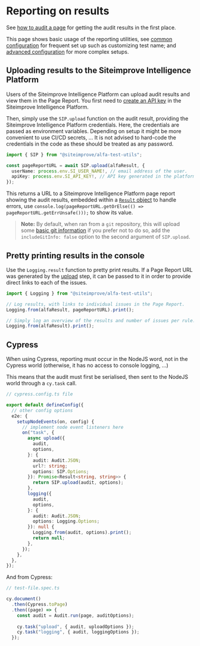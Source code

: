 # Reporting on results

See [how to audit a page](../auditing/basic.md) for getting the audit results in the first place.

This page shows basic usage of the reporting utilities, see [common configuration](./configuration.md) for frequent set up such as customizing test name; and [advanced configuration](./advanced.md) for more complex setups.

## Uploading results to the Siteimprove Intelligence Platform

Users of the Siteimprove Intelligence Platform can upload audit results and view them in the Page Report. You first need to [create an API key](https://my2.siteimprove.com/Integrations/Api/ManageApiKeys) in the Siteimprove Intelligence Platform.

Then, simply use the `SIP.upload` function on the audit result, providing the Siteimprove Intelligence Platform credentials. Here, the credentials are passed as environment variables. Depending on setup it might be more convenient to use CI/CD secrets, … It is not advised to hard-code the credentials in the code as these should be treated as any password.

```typescript
import { SIP } from "@siteimprove/alfa-test-utils";

const pageReportURL = await SIP.upload(alfaResult, {
  userName: process.env.SI_USER_NAME!, // email address of the user.
  apiKey: process.env.SI_API_KEY!, // API key generated in the platform.
});
```

This returns a URL to a Siteimprove Intelligence Platform page report showing the audit results, embedded within a [`Result` object](https://github.com/Siteimprove/alfa/blob/main/docs/api/alfa-result.md) to handle errors, use `console.log(pageReportURL.getOrElse(() => pageReportURL.getErrUnsafe()));` to show its value.

> **Note:** By default, when ran from a `git` repository, this will upload some [basic git information](https://github.com/Siteimprove/alfa-integrations/blob/main/docs/api/alfa-test-utils.commitinformation.md) if you prefer not to do so, add the `includeGitInfo: false` option to the second argument of `SIP.upload`.

## Pretty printing results in the console

Use the `Logging.result` function to pretty print results. If a Page Report URL was generated by the [upload](#uploading-results-to-the-siteimprove-intelligence-platform) step, it can be passed to it in order to provide direct links to each of the issues.

```typescript
import { Logging } from "@siteimprove/alfa-test-utils";

// Log results, with links to individual issues in the Page Report.
Logging.from(alfaResult, pageReportURL).print();

// Simply log an overview of the results and number of issues per rule.
Logging.from(alfaResult).print();
```

## Cypress

When using Cypress, reporting must occur in the NodeJS word, not in the Cypress world (otherwise, it has no access to console logging, …)

This means that the audit must first be serialised, then sent to the NodeJS world through a `cy.task` call.

```typescript
// cypress.config.ts file

export default defineConfig({
  // other config options
  e2e: {
    setupNodeEvents(on, config) {
      // implement node event listeners here
      on("task", {
        async upload({
          audit,
          options,
        }: {
          audit: Audit.JSON;
          url?: string;
          options: SIP.Options;
        }): Promise<Result<string, string>> {
          return SIP.upload(audit, options);
        },
        logging({
          audit,
          options,
        }: {
          audit: Audit.JSON;
          options: Logging.Options;
        }): null {
          Logging.from(audit, options).print();
          return null;
        },
      });
    },
  },
});
```

And from Cypress:

```typescript
// test-file.spec.ts

cy.document()
  .then(Cypress.toPage)
  .then((page) => {
    const audit = Audit.run(page, auditOptions);
    
    cy.task("upload", { audit, uploadOptions });
    cy.task("logging", { audit, loggingOptions });
  });
```

